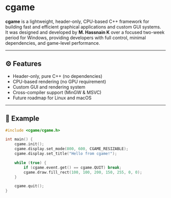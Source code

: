 # cgame

**cgame** is a lightweight, header-only, CPU-based C++ framework for building fast and efficient graphical applications and custom GUI systems.  
It was designed and developed by **M. Hassnain K** over a focused two-week period for Windows, providing developers with full control, minimal dependencies, and game-level performance.

---

## ⚙️ Features
- Header-only, pure C++ (no dependencies)
- CPU-based rendering (no GPU requirement)
- Custom GUI and rendering system
- Cross-compiler support (MinGW & MSVC)
- Future roadmap for Linux and macOS

---

## 🧩 Example
```cpp
#include <cgame/cgame.h>

int main() {
    cgame.init();
    cgame.display.set_mode(800, 600, CGAME_RESIZABLE);
    cgame.display.set_title("Hello from cgame!");

    while (true) {
        if (cgame.event.get() == cgame.QUIT) break;
        cgame.draw.fill_rect(100, 100, 200, 150, 255, 0, 0);
    }

    cgame.quit();
}
